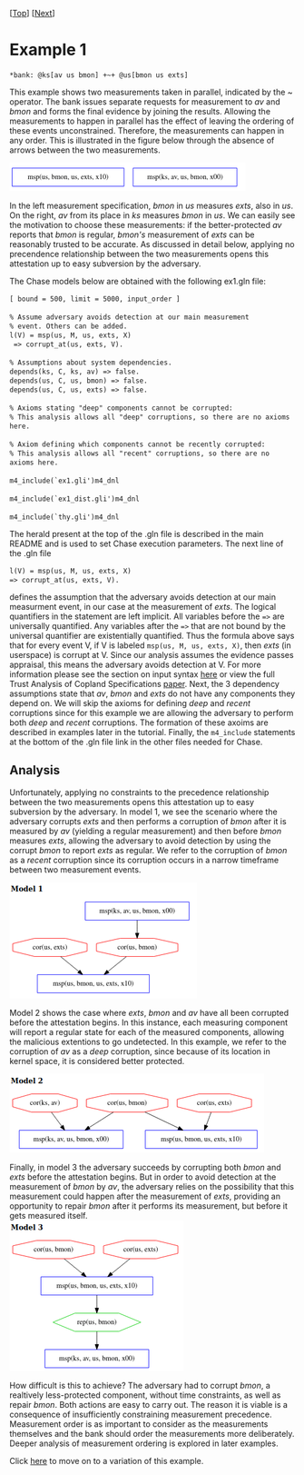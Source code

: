 \[[Top](../README.md)\] \[[Next](../ex1b/ex1b.md)\]

# Example 1

```
*bank: @ks[av us bmon] +~+ @us[bmon us exts]
```

This example shows two measurements taken in parallel, indicated by the ~ 
operator. The bank issues separate requests for measurement
to *av* and *bmon* and forms the final evidence by joining the results. Allowing 
the measurements to happen in parallel has the effect of leaving the 
ordering of these events unconstrained. Therefore, the measurements can 
happen in any order. This is illustrated in the figure below through the 
absence of arrows between the two measurements. 
  
<img src="ex1_execution_semantics.png">

In the left measurement specification, *bmon* in *us* measures *exts*, also in *us*. 
On the right, *av* from its place in *ks* measures *bmon* 
in *us*. We can easily see the
motivation to choose these measurements: if the better-protected *av* reports that 
*bmon* is regular, *bmon's* measurement of *exts* can be reasonably trusted to be accurate. 
As discussed in detail below, applying no precendence relationship between the two measurements 
opens this attestation up to easy subversion by the adversary.  

The Chase models below are obtained with the following ex1.gln file:  
```
[ bound = 500, limit = 5000, input_order ]

% Assume adversary avoids detection at our main measurement
% event. Others can be added.
l(V) = msp(us, M, us, exts, X)
 => corrupt_at(us, exts, V).

% Assumptions about system dependencies.
depends(ks, C, ks, av) => false. 
depends(us, C, us, bmon) => false.
depends(us, C, us, exts) => false.

% Axioms stating "deep" components cannot be corrupted:
% This analysis allows all "deep" corruptions, so there are no axioms here.

% Axiom defining which components cannot be recently corrupted:
% This analysis allows all "recent" corruptions, so there are no axioms here.

m4_include(`ex1.gli')m4_dnl

m4_include(`ex1_dist.gli')m4_dnl

m4_include(`thy.gli')m4_dnl
``` 
  
The herald present at the top of the .gln file is described in the
main README and is used to set Chase execution parameters. The next
line of the .gln file
```
l(V) = msp(us, M, us, exts, X)
=> corrupt_at(us, exts, V).
```
defines the assumption that the adversary avoids detection at our main
measurment event, in our case at the measurement of *exts*. The
logical quantifiers in the statement are left implicit. All variables
before the `=>` are universally quantified. Any variables after the
`=>` that are not bound by the universal quantifier are existentially
quantified. Thus the formula above says that for every event V, if V
is labeled `msp(us, M, us, exts, X)`, then *exts* (in userspace) is
corrupt at V. Since our analysis assumes the evidence passes appraisal,
this means the adversary avoids detection at V. For more information please
see the section on input syntax
[here](https://ramsdell.github.io/chase/index.html#input) or view the
full Trust Analysis of Copland Specifications
[paper](https://copland-lang.org/resources/chase/ppdp/README).  Next,
the 3 dependency assumptions state that *av*, *bmon* and *exts* do not
have any components they depend on. We will skip the axioms for
defining *deep* and *recent* corruptions since for this example we are
allowing the adversary to perform both *deep* and *recent*
corruptions. The formation of these axoims are described in examples
later in the tutorial. Finally, the `m4_include` statements at the
bottom of the .gln file link in the other files needed for Chase.
  
## Analysis
Unfortunately, applying no constraints to the precedence relationship 
between the two measurements opens this attestation up to easy subversion 
by the adversary. In model 1, we see the scenario where the adversary corrupts *exts* 
and then performs a corruption of *bmon* after it is measured by *av* (yielding a regular 
measurement) and then before *bmon* measures *exts*, allowing the adversary to avoid detection 
by using the corrupt *bmon* to report *exts* as regular. We refer to the corruption of 
*bmon* as a *recent* corruption since its corruption occurs in a narrow timeframe between two measurement events.

<img src="./ex1_model1.png">  

Model 2 shows the case where *exts*, *bmon* and *av* have all been corrupted before the 
attestation begins. In this instance, each measuring component will report a regular state 
for each of the measured components, allowing the malicious extentions to go undetected. 
In this example, we refer to the corruption of *av* as a *deep* corruption, since because of 
its location in kernel space, it is considered better protected. 

<img src="./ex1_model2.png">
 
Finally, in model 3 the adversary succeeds by corrupting 
both *bmon* and *exts* before the attestation begins. But in order to avoid 
detection at the measurement of *bmon* by *av*, the adversary relies on the 
possibility that this measurement could happen after the measurement of *exts*, 
providing an opportunity to repair *bmon* after it performs its measurement, 
but before it gets measured itself.    
<img src="./ex1_model3.png">

How difficult is this to achieve? The adversary had to corrupt *bmon*, a realtively 
less-protected component, without time constraints, as well as repair *bmon*. 
Both actions are easy to carry out. The reason it is viable is a consequence of 
insufficiently constraining measurement precedence. Measurement order is as 
important to consider as the measurements themselves and the bank should order the measurements 
more deliberately. Deeper analysis of measurement ordering is explored in later examples.
    
  
Click [here](../ex1b/ex1b.md) to move on to a variation of this example.
  
